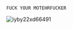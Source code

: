 `FUCK YOUR MOTEHRFUCKER`



![iyby22xd66491](https://github.com/user-attachments/assets/4f452960-71b5-4f84-8ff3-0ad34ac81e46)
